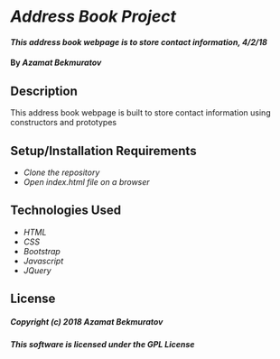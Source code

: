 # _Address Book Project_

#### _This address book webpage is to store contact information, 4/2/18_

#### By _**Azamat Bekmuratov**_

## Description

This address book webpage is built to store contact information using constructors and prototypes

## Setup/Installation Requirements

* _Clone the repository_
* _Open index.html file on a browser_

## Technologies Used

* _HTML_
* _CSS_
* _Bootstrap_
* _Javascript_
* _JQuery_

## License

##### Copyright (c) 2018 **_Azamat Bekmuratov_**
##### This software is licensed under the GPL License
